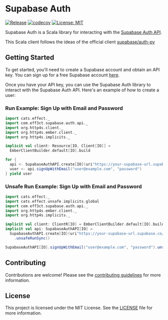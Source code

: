 # Supabase Auth

[![Release](https://github.com/eff3ct0/supabase-auth-scala/actions/workflows/release.yml/badge.svg)](https://github.com/eff3ct0/supabase-auth-scala/actions/workflows/release.yml)
[![codecov](https://codecov.io/gh/eff3ct0/supabase-auth-scala/graph/badge.svg?token=eVnypuOLNu)](https://codecov.io/gh/eff3ct0/supabase-auth-scala)
[![License: MIT](https://img.shields.io/badge/License-MIT-yellow.svg)](https://opensource.org/licenses/MIT)

Supabase Auth is a Scala library for interacting with the [Supabase Auth API](https://supabase.com/docs/guides/auth).

This Scala client follows the ideas of the official client [supabase/auth-py](https://github.com/supabase/auth-py)

## Getting Started

To get started, you'll need to create a Supabase account and obtain an API key. You can sign up for a free Supabase
account [here](https://app.supabase.io).

Once you have your API key, you can use the Supabase Auth library to interact with the Supabase Auth API. Here's an
example of how to create a user:

### Run Example: Sign Up with Email and Password

```scala
import cats.effect._
import com.eff3ct.supabase.auth.api._
import org.http4s.client._
import org.http4s.ember.client._
import org.http4s.implicits._

implicit val client: Resource[IO, Client[IO]] =
  EmberClientBuilder.default[IO].build

for {
  api <- SupabaseAuthAPI.create[IO](uri"https://your-supabase-url.supabase.co/auth/v1", "your-supabase-api-key")
  user <- api.signUpWithEmail("user@example.com", "password")
} yield user
```

### Unsafe Run Example: Sign Up with Email and Password

```scala
import cats.effect._
import cats.effect.unsafe.implicits.global
import com.eff3ct.supabase.auth.api._
import org.http4s.ember.client._
import org.http4s.implicits._

implicit val client: ClientR[IO] = EmberClientBuilder.default[IO].build
implicit val api: SupabaseAuthAPI[IO] =
  SupabaseAuthAPI.create[IO](uri"https://your-supabase-url.supabase.co/auth/v1", "your-supabase-api-key")
    .unsafeRunSync()

SupabaseAuthAPI[IO].signUpWithEmail("user@example.com", "password").unsafeRunSync()
```

## Contributing

Contributions are welcome! Please see the [contributing guidelines](CONTRIBUTING.md) for more information.

## License

This project is licensed under the MIT License. See the [LICENSE](LICENSE) file for more information.
